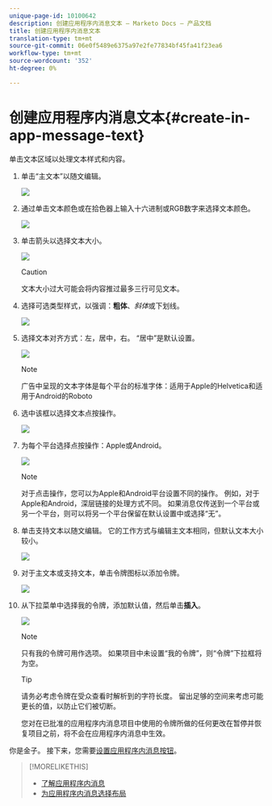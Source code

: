 ```yaml
---
unique-page-id: 10100642
description: 创建应用程序内消息文本 — Marketo Docs — 产品文档
title: 创建应用程序内消息文本
translation-type: tm+mt
source-git-commit: 06e0f5489e6375a97e2fe77834bf45fa41f23ea6
workflow-type: tm+mt
source-wordcount: '352'
ht-degree: 0%

---
```



# 创建应用程序内消息文本{#create-in-app-message-text}

单击文本区域以处理文本样式和内容。

1. 单击“主文本”以随文编辑。

   ![](assets/image2016-5-6-9-3a56-3a56.png)

1. 通过单击文本颜色或在拾色器上输入十六进制或RGB数字来选择文本颜色。

   ![](assets/image2016-5-6-9-3a59-3a1.png)

1. 单击箭头以选择文本大小。

   ![](assets/image2016-5-6-10-3a6-3a51.png)

   >[!CAUTION]
   >
   >文本大小过大可能会将内容推过最多三行可见文本。

1. 选择可选类型样式，以强调：**粗体**、_斜体_&#x200B;或下划线。

   ![](assets/image2016-5-6-10-3a15-3a32.png)

1. 选择文本对齐方式：左，居中，右。 “居中”是默认设置。

   ![](assets/image2016-5-6-10-3a18-3a45.png)

   >[!NOTE]
   >
   >广告中呈现的文本字体是每个平台的标准字体：适用于Apple的Helvetica和适用于Android的Roboto

1. 选中该框以选择文本点按操作。

   ![](assets/image2016-5-6-10-3a20-3a41.png)

1. 为每个平台选择点按操作：Apple或Android。

   ![](assets/image2016-5-6-10-3a22-3a12.png)

   >[!NOTE]
   >
   >对于点击操作，您可以为Apple和Android平台设置不同的操作。 例如，对于Apple和Android，深层链接的处理方式不同。 如果消息仅传送到一个平台或另一个平台，则可以将另一个平台保留在默认设置中或选择“无”。

1. 单击支持文本以随文编辑。 它的工作方式与编辑主文本相同，但默认文本大小较小。

   ![](assets/image2016-5-6-10-3a26-3a27.png)

1. 对于主文本或支持文本，单击令牌图标以添加令牌。

   ![](assets/image2016-5-6-10-3a29-3a2.png)

1. 从下拉菜单中选择我的令牌，添加默认值，然后单击&#x200B;**插入**。

   ![](assets/mytoken.png)

   >[!NOTE]
   >
   >只有我的令牌可用作选项。 如果项目中未设置“我的令牌”，则“令牌”下拉框将为空。

   >[!TIP]
   >
   >请务必考虑令牌在受众查看时解析到的字符长度。 留出足够的空间来考虑可能更长的值，以防止它们被切断。

   您对在已批准的应用程序内消息项目中使用的令牌所做的任何更改在暂停并恢复项目之前，将不会在应用程序内消息中生效。

你是金子。 接下来，您需要[设置应用程序内消息按钮](/help/marketo/product-docs/mobile-marketing/in-app-messages/creating-in-app-messages/set-up-the-in-app-message-button.md)。

>[!MORELIKETHIS]
>
>* [了解应用程序内消息](/help/marketo/product-docs/mobile-marketing/in-app-messages/understanding-in-app-messages.md)
>* [为应用程序内消息选择布局](/help/marketo/product-docs/mobile-marketing/in-app-messages/creating-in-app-messages/choose-a-layout-for-your-in-app-message.md)

